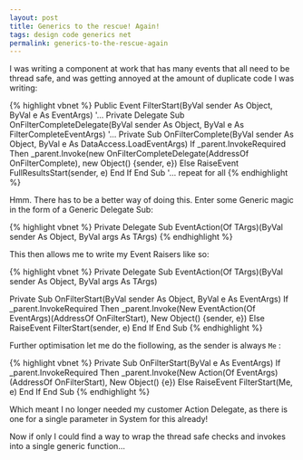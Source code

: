 ```yaml
---
layout: post
title: Generics to the rescue! Again!
tags: design code generics net
permalink: generics-to-the-rescue-again
---
```


I was writing a component at work that has many events that all need to be thread safe, and was getting annoyed at the amount of duplicate code I was writing:

{% highlight vbnet %}
Public Event FilterStart(ByVal sender As Object, ByVal e As EventArgs)
'...
Private Delegate Sub OnFilterCompleteDelegate(ByVal sender As Object, ByVal e As FilterCompleteEventArgs)
'...
Private Sub OnFilterComplete(ByVal sender As Object, ByVal e As DataAccess.LoadEventArgs)
    If _parent.InvokeRequired Then
        _parent.Invoke(new OnFilterCompleteDelegate(AddressOf OnFilterComplete), new Object() {sender, e})
    Else
        RaiseEvent FullResultsStart(sender, e)
    End If
End Sub
'... repeat for all
{% endhighlight %}

Hmm. There has to be a better way of doing this. Enter some Generic magic in the form of a Generic Delegate Sub:

{% highlight vbnet %}
Private Delegate Sub EventAction(Of TArgs)(ByVal sender As Object, ByVal args As TArgs)
{% endhighlight %}

This then allows me to write my Event Raisers like so:

{% highlight vbnet %}
Private Delegate Sub EventAction(Of TArgs)(ByVal sender As Object, ByVal args As TArgs)

Private Sub OnFilterStart(ByVal sender As Object, ByVal e As EventArgs)
    If _parent.InvokeRequired Then
        _parent.Invoke(New EventAction(Of EventArgs)(AddressOf OnFilterStart), New Object() {sender, e})
    Else
        RaiseEvent FilterStart(sender, e)
    End If
End Sub
{% endhighlight %}

Further optimisation let me do the fiollowing, as the sender is always `Me` :

{% highlight vbnet %}
Private Sub OnFilterStart(ByVal e As EventArgs)
    If _parent.InvokeRequired Then
        _parent.Invoke(New Action(Of EventArgs)(AddressOf OnFilterStart), New Object() {e})
    Else
        RaiseEvent FilterStart(Me, e)
    End If
End Sub
{% endhighlight %}

Which meant I no longer needed my customer Action Delegate, as there is one for a single parameter in System for this already!

Now if only I could find a way to wrap the thread safe checks and invokes into a single generic function...
